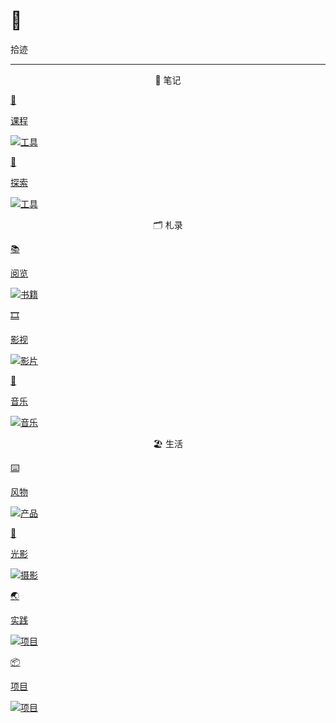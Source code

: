 # 🧭


<div class="nav-tab">
  <p class="now">拾迹</p>
</div>

---

<center><p class="tabtag">📔 笔记</p></center>

<div class="subpage-box">
  <div class="subpage-box-cover-2-left">
    <a href="../cage/course" data-pjax-state="">
      <p class="image-hyper">🏫</p>
      <p class="image-caption">课程</p>
      <img alt="工具" data-src="" src="https://z1.ax1x.com/2023/10/23/piAW5eH.png" data-loaded="true">
    </a>
  </div>
  <div class="subpage-box-cover-2">
    <a href="../cage/tool" data-pjax-state="">
      <p class="image-hyper">🔦</p>
      <p class="image-caption">探索</p>
      <img alt="工具" data-src="" src="https://z1.ax1x.com/2023/10/23/piAtBlV.png" data-loaded="true">
    </a>
  </div>
</div>

<center><p class="tabtag">🗂️ 札录</p></center>

<div class="subpage-box">
  <div class="subpage-box-cover">
    <a href="../cage/books" data-pjax-state="">
      <p class="image-hyper">📚</p>
      <p class="image-caption">阅览</p>
      <img alt="书籍" data-src="" src="https://z1.ax1x.com/2023/10/24/piEyqgg.png" data-loaded="true">
    </a>
  </div>
  <div class="subpage-box-cover">
    <a href="../cage/movies" data-pjax-state="">
      <p class="image-hyper">🎞️</p>
      <p class="image-caption">影视</p>
      <img alt="影片" data-src="" src="https://z1.ax1x.com/2023/10/30/pimsTne.png" data-loaded="true">
    </a>
  </div>
  <div class="subpage-box-cover">
    <a href="../cage/music" data-pjax-state="">
      <p class="image-hyper">🎹</p>
      <p class="image-caption">音乐</p>
      <img alt="音乐" data-src="" src="https://z1.ax1x.com/2023/10/23/piA8oI1.png" data-loaded="true">
    </a>
  </div>
</div>

<center><p class="tabtag">🏖 生活</p></center>

<div class="subpage-box">
  <div class="subpage-box-cover-2-left">
    <a href="../cage/goods" data-pjax-state="">
      <p class="image-hyper">⌨️</p>
      <p class="image-caption">风物</p>
      <img alt="产品" data-src="" src="https://z1.ax1x.com/2023/10/30/pimsIXD.jpg" data-loaded="true">
    </a>
  </div>
  <div class="subpage-box-cover-2">
    <a href="../cage/photo" data-pjax-state="">
      <p class="image-hyper">📸</p>
      <p class="image-caption">光影</p>
      <img alt="摄影" data-src="" src="https://z1.ax1x.com/2023/10/23/piAW5eH.png" data-loaded="true">
    </a>
  </div>
</div>
<div class="subpage-box">
  <div class="subpage-box-cover-2">
    <a href="../cage/activity" data-pjax-state="">
      <p class="image-hyper">🌏</p>
      <p class="image-caption">实践</p>
      <img alt="项目" data-src="" src="https://z1.ax1x.com/2023/11/05/piQYui6.jpg" data-loaded="true">
    </a>
  </div>
  <div class="subpage-box-cover-2-left">
    <a href="../cage/project" data-pjax-state="">
      <p class="image-hyper">📦</p>
      <p class="image-caption">项目</p>
      <img alt="项目" data-src="" src="https://z1.ax1x.com/2023/10/24/piEsjk6.png" data-loaded="true">
    </a>
  </div>
</div>

